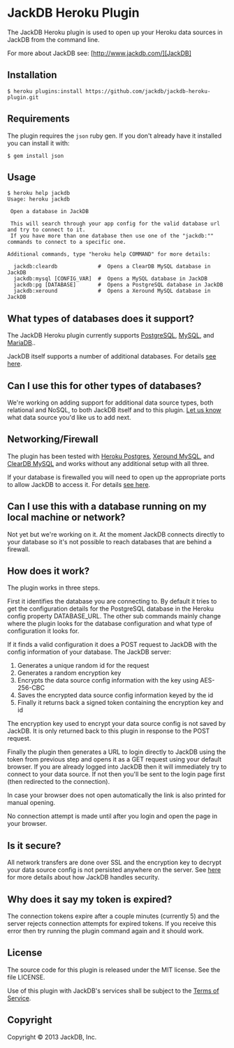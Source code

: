 # JackDB Heroku Plugin

The JackDB Heroku plugin is used to open up your Heroku data sources in JackDB from the command line.

For more about JackDB see: [http://www.jackdb.com/][JackDB]

## Installation

    $ heroku plugins:install https://github.com/jackdb/jackdb-heroku-plugin.git

## Requirements

The plugin requires the ```json``` ruby gen. If you don't already have it installed you can install it with:

    $ gem install json

## Usage

    $ heroku help jackdb
    Usage: heroku jackdb

	 Open a database in JackDB

	 This will search through your app config for the valid database url and try to connect to it.
	 If you have more than one database then use one of the "jackdb:"" commands to connect to a specific one.

	Additional commands, type "heroku help COMMAND" for more details:

	  jackdb:cleardb             #  Opens a ClearDB MySQL database in JackDB
	  jackdb:mysql [CONFIG_VAR]  #  Opens a MySQL database in JackDB
	  jackdb:pg [DATABASE]       #  Opens a PostgreSQL database in JackDB
	  jackdb:xeround             #  Opens a Xeround MySQL database in JackDB

## What types of databases does it support?

The JackDB Heroku plugin currently supports [PostgreSQL][PostgreSQL], [MySQL][MySQL], and [MariaDB][MariaDB]..

JackDB itself supports a number of additional databases. For details [see here][JackDB].

## Can I use this for other types of databases?

We're working on adding support for additional data source types, both relational and NoSQL, to both JackDB itself and to this plugin. [Let us know][Contact] what data source you'd like us to add next.

## Networking/Firewall

The plugin has been tested with [Heroku Postgres][Heroku Postgres], [Xeround MySQL][Xeround MySQL], and [ClearDB MySQL][ClearDB MySQL] and works without any additional setup with all three.

If your database is firewalled you will need to open up the appropriate ports to allow JackDB to access it. For details [see here][JackDB Networking].

## Can I use this with a database running on my local machine or network?

Not yet but we're working on it. At the moment JackDB connects directly to your database so it's not possible to reach databases that are behind a firewall.

## How does it work?

The plugin works in three steps.

First it identifies the database you are connecting to. By default it tries to get the configuration details for the PostgreSQL database in the Heroku config property DATABASE_URL. The other sub commands mainly change where the plugin looks for the database configuration and what type of configuration it looks for.

If it finds a valid configuration it does a POST request to JackDB with the config information of your database. The JackDB server:
 
  1. Generates a unique random id for the request
  1. Generates a random encryption key
  1. Encrypts the data source config information with the key using AES-256-CBC
  1. Saves the encrypted data source config information keyed by the id
  1. Finally it returns back a signed token containing the encryption key and id

The encryption key used to encrypt your data source config is not saved by JackDB. It is only returned back to this plugin in response to the POST request.

Finally the plugin then generates a URL to login directly to JackDB using the token from previous step and opens it as a GET request using your default browser. If you are already logged into JackDB then it will immediately try to connect to your data source. If not then you'll be sent to the login page first (then redirected to the connection). 

In case your browser does not open automatically the link is also printed for manual opening.

No connection attempt is made until after you login and open the page in your browser.

## Is it secure?

All network transfers are done over SSL and the encryption key to decrypt your data source config is not persisted anywhere on the server. See [here][JackDB Security] for more details about how JackDB handles security.

## Why does it say my token is expired?

The connection tokens expire after a couple minutes (currently 5) and the server rejects connection attempts for expired tokens. If you receive this error then try running the plugin command again and it should work.

## License
The source code for this plugin is released under the MIT license. See the file LICENSE.

Use of this plugin with JackDB's services shall be subject to the [Terms of Service][JackDB Terms].

## Copyright

Copyright &copy; 2013 JackDB, Inc.

[JackDB]: http://www.jackdb.com/
[Contact]: mailto:hello@jackdb.com?subject=JackDB%20Heroku%20Plugin
[JackDB Security]: http://www.jackdb.com/legal/security.html
[JackDB Terms]: http://www.jackdb.com/legal/terms.html
[JackDB Networking]: http://wwww.jackdb.com/docs/index.html#networking
[PostgreSQL]: http://www.postgresql.org/
[MySQL]: http://www.mysql.com/
[MariaDB]: https://mariadb.org/
[Heroku Postgres]: https://postgres.heroku.com/
[Xeround MySQL]: http://xeround.com/
[ClearDB MySQL]: http://www.cleardb.com/